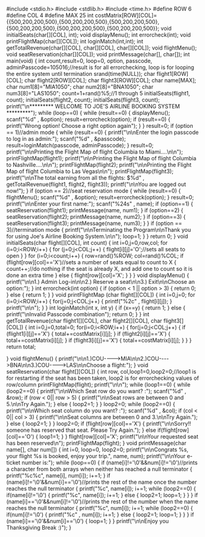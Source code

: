 #include <stdio.h>
#include <stdlib.h>
#include <time.h>
#define ROW 6
#define COL 4
#define MAX 25
int costMatrix[ROW][COL]={{500,200,200,500},{500,200,200,500},{500,200,200,500},{500,200,200,500},{500,200,200,500},{500,200,200,500}};
void initialSeats(char[][COL], int);
void displayMenu();
int errorcheck(int);
void printFlightMap(char[][COL]);
int loginMatch(int,int);
int getTotalRevenue(char[][COL], char[][COL], char[][COL]);
void flightMenu();
void seatReservation(char[][COL]);
void printMessage(char[], char[]);
int main(void)
{
    int count,result=0, loop=0, option, passcode, adminPasscode=105016;//result is for all errorchecking, loop is for looping the entire system until termination
    srand(time(NULL));
    char flight1[ROW][COL];
    char flight2[ROW][COL];
    char flight3[ROW][COL];
    char name[MAX];
    char num1[8]="MIA1050";
    char num2[8]="BNA1050";
    char num3[8]="LAS1050";
    count=1+rand()%5;//1 through 5
    initialSeats(flight1, count);
    initialSeats(flight2, count);
    initialSeats(flight3, count);
    printf("\n********* WELCOME TO JOE'S AIRLINE BOOKING SYSTEM *********");
    while (loop==0)
    {
        while (result==0)
        {
            displayMenu();
            scanf("%d" , &option);
            result=errorcheck(option);
            if (result==0)
            {
                printf("Wrong option! Choose a right option again");
            }
        }
        result=0;
        if (option == 1)//admin mode
        {
            while (result==0)
            {
                printf("\n\nEnter the login passcode to log in as admin:");
                scanf("%d" , &passcode);
                result=loginMatch(passcode, adminPasscode);
            }
            result=0;
            printf("\n\nPrinting the Flight Map of flight Columbia to Miami....\n\n");
            printFlightMap(flight1);
            printf("\n\nPrinting the Flight Map of flight Columbia to Nashville....\n\n");
            printFlightMap(flight2);
            printf("\n\nPrinting the Flight Map of flight Columbia to Las Vegas\n\n");
            printFlightMap(flight3);
            printf("\n\nThe total earning from all the flights: $%d" , getTotalRevenue(flight1, flight2, flight3));
            printf("\n\nYou are logged out now!");
              }
        if (option == 2)//seat reservation mode
        {
            while (result==0)
            {
                flightMenu();
                scanf("%d" , &option);
                result=errorcheck(option);
            }
            result=0;
            printf("\n\nEnter your first name:");
            scanf("%24s" , name);
            if (option==1)
            {
                seatReservation(flight1);
                printMessage(name, num1);
            }
            if (option==2)
            {
                seatReservation(flight2);
                printMessage(name, num2);
            }
            if (option==3)
            {
                seatReservation(flight3);
                printMessage(name, num3);
            }
        }
        if (option == 3)//termination mode
        {
            printf("\n\nTerminating the Program\n\nThank you for using Joe's Airline Booking System.\n\n");
            loop=1;
        }
    }
    return 0;
}
void initialSeats(char flight[][COL], int count)
{
    int i=0,j=0,row,col;
    for (i=0;i<ROW;i++)
    {
        for (j=0;j<COL;j++)
        {
            flight[i][j]='O';//sets all seats to open
        }
    }
    for (i=0;i<count;i++)
    {
        row=rand()%ROW;
        col=rand()%COL;
        if (flight[row][col]=='X')//sets a number of seats equal to count to X
        {
            count++;//do nothing if the seat is already X, and add one to count so it is done an extra time
        }
        else
        {
            flight[row][col]='X';
        }
    }
}
void displayMenu()
{
    printf("\n\n1.) Admin Log-in\n\n2.) Reserve a seat\n\n3.) Exit\n\nChoose an option:");
}
int errorcheck(int option)
{
    if (option < 1 || option > 3)
    {
        return 0;
    }
    else
    {
        return 1;
    }
}
void printFlightMap (char flight[][COL])
{
    int i=0,j=0;
    for (i=0;i<ROW;i++)
    {
        for(j=0;j<COL;j++)
        {
            printf("%2c" , flight[i][j]);
        }
        printf("\n\n");
    }
}
int loginMatch(int x, int y)
{
    if (x==y)
    {
        return 1;
    }
    else
    {
        printf("\nInvalid Passcode combination");
        return 0;
    }
}
int getTotalRevenue(char flight1[][COL], char flight2[][COL], char flight3[][COL])
{
 int i=0,j=0,total=0;
    for(i=0;i<ROW;i++)
    {
        for(j=0;j<COL;j++)
        {
            if (flight1[i][j]=='X')
            {
                total+=costMatrix[i][j];
            }
            if (flight2[i][j]=='X')
            {
                total+=costMatrix[i][j];
            }
            if (flight3[i][j]=='X')
            {
                total+=costMatrix[i][j];
            }
        }
    }
    return total;

}
void flightMenu()
{
    printf("\n\n1.)COU---->MIA\n\n2.)COU---->BNA\n\n3.)COU---->LAS\n\nChoose a flight:");
}
void seatReservation(char flight[][COL])
{
    int row, col,loop1=0,loop2=0;//loop1 is for restarting if the seat has been taken, loop2 is for errorchecking values of row/column
    printFlightMap(flight);
    printf("\n\n");
    while (loop1==0)
    {
        while (loop2==0)
        {
            printf("\n\nWhich Seat row do you want? :");
            scanf("%d" , &row);
            if (row < 0|| row > 5)
            {
                printf("\n\nSeat rows are between 0 and 5.\n\nTry Again.");
            }
            else
            {
                loop2=1;
            }
        }
        loop2=0;
        while (loop2==0)
        {
            printf("\n\nWhich seat column do you want? :");
            scanf("%d" , &col);
            if (col < 0|| col > 3)
            {
                printf("\n\nSeat columns are between 0 and 3.\n\nTry Again.");
            }
            else
            {
                loop2=1;
            }
        }
 loop2=0;
        if (flight[row][col]=='X')
        {
            printf("\n\nSorry!! someone has reserved that seat. Please Try Again.");
        }
        else if(flight[row][col]=='O')
        {
            loop1=1;
        }
    }
    flight[row][col]='X';
    printf("\n\nYour requested seat has been reserved\n");
    printFlightMap(flight);
}
void printMessage(char name[], char num[])
{
    int i=0, loop=0, loop2=0;
    printf("\n\nCongrats %s, your flight %s is booked, enjoy your trip.", name, num);
    printf("\n\nYour e-ticket number is:");
    while (loop==0)
    {
        if (name[i]!='\0'&&num[i]!='\0')//prints a character from both arrays when neither has reached a null terminator
        {
            printf("%c%c", name[i], num[i]);
            i+=1;
        }
        if (name[i]!='\0'&&num[i]=='\0')//prints the rest of the name once the number reaches the null terminator
        {
            printf("%c", name[i]);
            i+=1;
            while (loop2==0)
            {
                if(name[i]!='\0')
                {
                    printf("%c", name[i]);
                    i+=1;
                }
                else
                {
                    loop2=1;
                    loop=1;
                }
            }
        }
        if (name[i]=='\0'&&num[i]!='\0')//prints the rest of the number when the name reaches  the null terminator
        {
            printf("%c", num[i]);
            i+=1;
            while (loop2==0)
            {
                if(num[i]!='\0')
                {
                    printf("%c" , num[i]);
                    i+=1;
                }
                else
                {
                    loop2=1;
                    loop=1;
                }
            }
        }
        if (name[i]=='\0'&&num[i]=='\0')
        {
            loop=1;
        }
    }
    printf("\n\nEnjoy you Thanksgiving Break :)");
}
                                               
                                                
